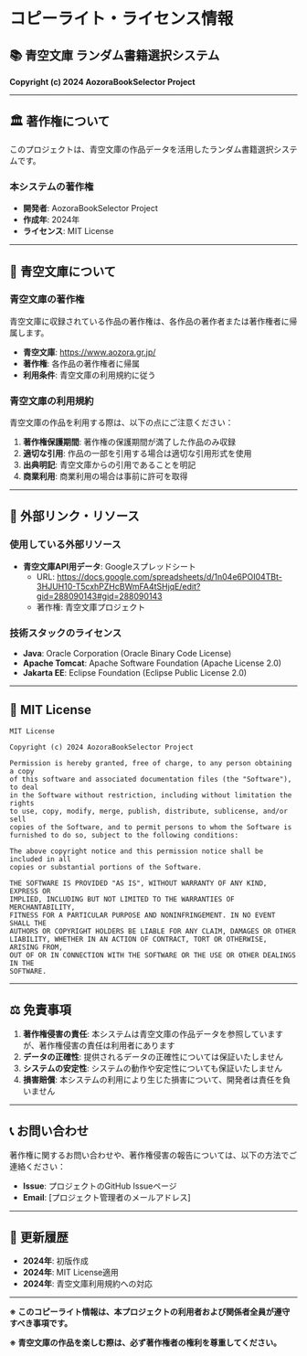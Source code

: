 # コピーライト・ライセンス情報

## 📚 青空文庫 ランダム書籍選択システム

**Copyright (c) 2024 AozoraBookSelector Project**

---

## 🏛️ 著作権について

このプロジェクトは、青空文庫の作品データを活用したランダム書籍選択システムです。

### 本システムの著作権
- **開発者**: AozoraBookSelector Project
- **作成年**: 2024年
- **ライセンス**: MIT License

---

## 📖 青空文庫について

### 青空文庫の著作権
青空文庫に収録されている作品の著作権は、各作品の著作者または著作権者に帰属します。

- **青空文庫**: https://www.aozora.gr.jp/
- **著作権**: 各作品の著作権者に帰属
- **利用条件**: 青空文庫の利用規約に従う

### 青空文庫の利用規約
青空文庫の作品を利用する際は、以下の点にご注意ください：

1. **著作権保護期間**: 著作権の保護期間が満了した作品のみ収録
2. **適切な引用**: 作品の一部を引用する場合は適切な引用形式を使用
3. **出典明記**: 青空文庫からの引用であることを明記
4. **商業利用**: 商業利用の場合は事前に許可を取得

---

## 🔗 外部リンク・リソース

### 使用している外部リソース
- **青空文庫API用データ**: Googleスプレッドシート
  - URL: https://docs.google.com/spreadsheets/d/1n04e6POI04TBt-3HJUH10-T5cxhPZHcBWmFA4tSHjqE/edit?gid=288090143#gid=288090143
  - 著作権: 青空文庫プロジェクト

### 技術スタックのライセンス
- **Java**: Oracle Corporation (Oracle Binary Code License)
- **Apache Tomcat**: Apache Software Foundation (Apache License 2.0)
- **Jakarta EE**: Eclipse Foundation (Eclipse Public License 2.0)

---

## 📄 MIT License

```
MIT License

Copyright (c) 2024 AozoraBookSelector Project

Permission is hereby granted, free of charge, to any person obtaining a copy
of this software and associated documentation files (the "Software"), to deal
in the Software without restriction, including without limitation the rights
to use, copy, modify, merge, publish, distribute, sublicense, and/or sell
copies of the Software, and to permit persons to whom the Software is
furnished to do so, subject to the following conditions:

The above copyright notice and this permission notice shall be included in all
copies or substantial portions of the Software.

THE SOFTWARE IS PROVIDED "AS IS", WITHOUT WARRANTY OF ANY KIND, EXPRESS OR
IMPLIED, INCLUDING BUT NOT LIMITED TO THE WARRANTIES OF MERCHANTABILITY,
FITNESS FOR A PARTICULAR PURPOSE AND NONINFRINGEMENT. IN NO EVENT SHALL THE
AUTHORS OR COPYRIGHT HOLDERS BE LIABLE FOR ANY CLAIM, DAMAGES OR OTHER
LIABILITY, WHETHER IN AN ACTION OF CONTRACT, TORT OR OTHERWISE, ARISING FROM,
OUT OF OR IN CONNECTION WITH THE SOFTWARE OR THE USE OR OTHER DEALINGS IN THE
SOFTWARE.
```

---

## ⚖️ 免責事項

1. **著作権侵害の責任**: 本システムは青空文庫の作品データを参照していますが、著作権侵害の責任は利用者にあります
2. **データの正確性**: 提供されるデータの正確性については保証いたしません
3. **システムの安定性**: システムの動作や安定性についても保証いたしません
4. **損害賠償**: 本システムの利用により生じた損害について、開発者は責任を負いません

---

## 📞 お問い合わせ

著作権に関するお問い合わせや、著作権侵害の報告については、以下の方法でご連絡ください：

- **Issue**: プロジェクトのGitHub Issueページ
- **Email**: [プロジェクト管理者のメールアドレス]

---

## 🔄 更新履歴

- **2024年**: 初版作成
- **2024年**: MIT License適用
- **2024年**: 青空文庫利用規約への対応

---

**※ このコピーライト情報は、本プロジェクトの利用者および関係者全員が遵守すべき事項です。**

**※ 青空文庫の作品を楽しむ際は、必ず著作権者の権利を尊重してください。** 